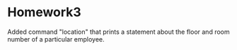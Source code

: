 # Homework3
Added command "location" that prints a statement about the floor and room number of a particular employee.
